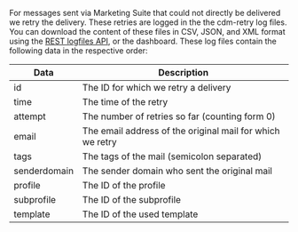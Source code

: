 For messages sent via Marketing Suite that could not directly be delivered
we retry the delivery. These retries are logged  in the the cdm-retry log
files. You can download the content of these files in CSV, JSON, and XML
format using the [REST logfiles API](./logfiles-content),
or the dashboard. These log files contain the following data in the
respective order:

| Data         | Description                                               |
| ------------ | --------------------------------------------------------- |
| id           | The ID for which we retry a delivery                      |
| time         | The time of the retry                                     |
| attempt      | The number of retries so far (counting form 0)            |
| email        | The email address of the original mail for which we retry |
| tags         | The tags of the mail (semicolon separated)                |
| senderdomain | The sender domain who sent the original mail              |
| profile      | The ID of the profile                                     |
| subprofile   | The ID of the subprofile                                  |
| template     | The ID of the used template                               |
